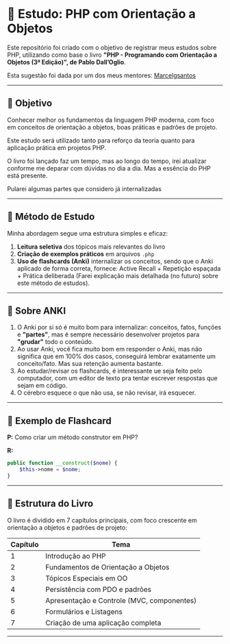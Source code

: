 # 📘 Estudo: PHP com Orientação a Objetos

Este repositório foi criado com o objetivo de registrar meus estudos sobre PHP, utilizando como base o livro **"PHP - Programando com Orientação a Objetos (3ª Edição)", de Pablo Dall’Oglio**.

Esta sugestão foi dada por um dos meus mentores: [Marcelgsantos](https://www.linkedin.com/in/marcelgsantos/)

---

## 🎯 Objetivo

Conhecer melhor os fundamentos da linguagem PHP moderna, com foco em conceitos de orientação a objetos, boas práticas e padrões de projeto.

Este estudo será utilizado tanto para reforço da teoria quanto para aplicação prática em projetos PHP.

O livro foi lançado faz um tempo, mas ao longo do tempo, irei atualizar conforme me deparar com dúvidas no dia a dia. Mas a essência do PHP está presente.

Pularei algumas partes que considero já internalizadas

---

## 🧠 Método de Estudo

Minha abordagem segue uma estrutura simples e eficaz:

1. **Leitura seletiva** dos tópicos mais relevantes do livro  
2. **Criação de exemplos práticos** em arquivos `.php`  
3. **Uso de flashcards (Anki)** internalizar os conceitos, sendo que o Anki aplicado de forma correta, fornece: Active Recall + Repetição espaçada + Prática deliberada (Farei explicação mais detalhada (no futuro) sobre este método de estudos).

--- 

## 💫 Sobre ANKI


1. O Anki por si só é muito bom para internalizar: conceitos, fatos, funções e **"partes"**, mas é sempre necessário desenvolver projetos para **"grudar"** todo o conteúdo.
2. Ao usar Anki, você fica muito bom em responder o Anki, mas não significa que em 100% dos casos, conseguirá lembrar exatamente um conceito/fato. Mas sua retenção aumenta bastante.
3. Ao estudar/revisar os flashcards, é interessante ue seja feito pelo computador, com um editor de texto pra tentar escrever respostas que sejam em código.
4. O cérebro esquece o que não usa, se não revisar, irá esquecer.


---

## 🧩 Exemplo de Flashcard

**P:** Como criar um método construtor em PHP?

**R:**
```php
public function __construct($nome) {
    $this->nome = $nome;
}
```

---

## 🧱 Estrutura do Livro

O livro é dividido em 7 capítulos principais, com foco crescente em orientação a objetos e padrões de projeto:

| Capítulo | Tema |
|----------|------|
| 1 | Introdução ao PHP |
| 2 | Fundamentos de Orientação a Objetos |
| 3 | Tópicos Especiais em OO |
| 4 | Persistência com PDO e padrões |
| 5 | Apresentação e Controle (MVC, componentes) |
| 6 | Formulários e Listagens |
| 7 | Criação de uma aplicação completa |

---
